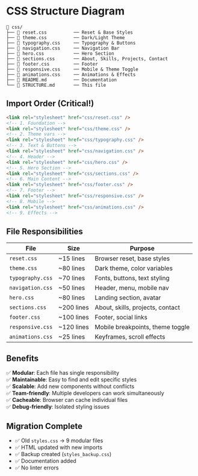 # CSS Structure Diagram

```
📁 css/
├── 📄 reset.css          ── Reset & Base Styles
├── 📄 theme.css          ── Dark/Light Theme
├── 📄 typography.css     ── Typography & Buttons
├── 📄 navigation.css     ── Navigation Bar
├── 📄 hero.css           ── Hero Section
├── 📄 sections.css       ── About, Skills, Projects, Contact
├── 📄 footer.css         ── Footer
├── 📄 responsive.css     ── Mobile & Theme Toggle
├── 📄 animations.css     ── Animations & Effects
├── 📄 README.md          ── Documentation
└── 📄 STRUCTURE.md       ── This file
```

## Import Order (Critical!)

```html
<link rel="stylesheet" href="css/reset.css" />
<!-- 1. Foundation -->
<link rel="stylesheet" href="css/theme.css" />
<!-- 2. Theme vars -->
<link rel="stylesheet" href="css/typography.css" />
<!-- 3. Text & Buttons -->
<link rel="stylesheet" href="css/navigation.css" />
<!-- 4. Header -->
<link rel="stylesheet" href="css/hero.css" />
<!-- 5. Hero Section -->
<link rel="stylesheet" href="css/sections.css" />
<!-- 6. Main Content -->
<link rel="stylesheet" href="css/footer.css" />
<!-- 7. Footer -->
<link rel="stylesheet" href="css/responsive.css" />
<!-- 8. Mobile -->
<link rel="stylesheet" href="css/animations.css" />
<!-- 9. Effects -->
```

## File Responsibilities

| File             | Size       | Purpose                          |
| ---------------- | ---------- | -------------------------------- |
| `reset.css`      | ~15 lines  | Browser reset, base styles       |
| `theme.css`      | ~80 lines  | Dark theme, color variables      |
| `typography.css` | ~70 lines  | Fonts, buttons, text styling     |
| `navigation.css` | ~50 lines  | Header, menu, mobile nav         |
| `hero.css`       | ~80 lines  | Landing section, avatar          |
| `sections.css`   | ~200 lines | About, skills, projects, contact |
| `footer.css`     | ~100 lines | Footer, social links             |
| `responsive.css` | ~120 lines | Mobile breakpoints, theme toggle |
| `animations.css` | ~25 lines  | Keyframes, scroll effects        |

## Benefits

✅ **Modular**: Each file has single responsibility  
✅ **Maintainable**: Easy to find and edit specific styles  
✅ **Scalable**: Add new components without conflicts  
✅ **Team-friendly**: Multiple developers can work simultaneously  
✅ **Cacheable**: Browser can cache individual files  
✅ **Debug-friendly**: Isolated styling issues

## Migration Complete

- ✅ Old `styles.css` → 9 modular files
- ✅ HTML updated with new imports
- ✅ Backup created (`styles_backup.css`)
- ✅ Documentation added
- ✅ No linter errors
